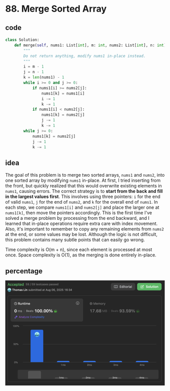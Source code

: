 # 88. Merge Sorted Array
## code
```py
class Solution:
    def merge(self, nums1: List[int], m: int, nums2: List[int], n: int) -> None:
        """
        Do not return anything, modify nums1 in-place instead.
        """
        i = m - 1
        j = n - 1
        k = len(nums1) - 1
        while i >= 0 and j >= 0:
            if nums1[i] >= nums2[j]:
                nums1[k] = nums1[i]
                i -= 1
                k -= 1
            if nums1[i] < nums2[j]:
                nums1[k] = nums2[j]
                j -= 1
                k -= 1
        while j >= 0:
            nums1[k] = nums2[j]
            j -= 1
            k -= 1
```
## idea
The goal of this problem is to merge two sorted arrays, `nums1` and `nums2`, into one sorted array by modifying `nums1` in-place. At first, I tried inserting from the front, but quickly realized that this would overwrite existing elements in `nums1`, causing errors. The correct strategy is to **start from the back and fill in the largest values first**. This involves using three pointers: `i` for the end of valid `nums1`, `j` for the end of `nums2`, and `k` for the overall end of `nums1`. In each step, we compare `nums1[i]` and `nums2[j]` and place the larger one at `nums1[k]`, then move the pointers accordingly. This is the first time I've solved a merge problem by processing from the end backward, and I learned that in-place operations require extra care with index movement. Also, it's important to remember to copy any remaining elements from `nums2` at the end, or some values may be lost. Although the logic is not difficult, this problem contains many subtle points that can easily go wrong.

Time complexity is O(m + n), since each element is processed at most once.
Space complexity is O(1), as the merging is done entirely in-place.
## percentage
![](/assetPic/msa.png)